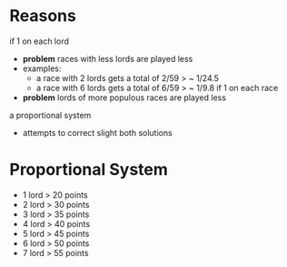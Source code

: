 # Reasons

if 1 on each lord 
- **problem** races with less lords are played less 
- examples:
  - a race with 2 lords gets a total of 2/59 > ~ 1/24.5 
  - a race with 6 lords gets a total of 6/59 > ~ 1/9.8 
if 1 on each race 
- **problem** lords of more populous races are played less

a proportional system
- attempts to correct slight both solutions

# Proportional System

- 1 lord > 20 points
- 2 lord > 30 points
- 3 lord > 35 points
- 4 lord > 40 points
- 5 lord > 45 points
- 6 lord > 50 points
- 7 lord > 55 points